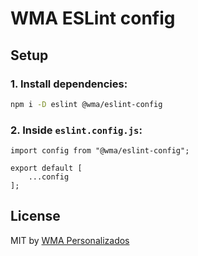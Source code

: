 # WMA ESLint config

## Setup

### 1. Install dependencies:

```sh
npm i -D eslint @wma/eslint-config
```

### 2. Inside `eslint.config.js`:

```
import config from "@wma/eslint-config";

export default [
    ...config
];
```

## License

MIT by [WMA Personalizados](https://www.wmapersonalizados.com)
